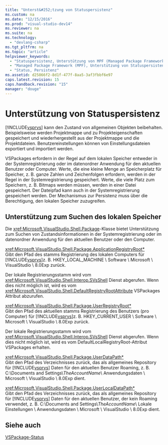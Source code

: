 ```yaml
---
title: "Unterst&#252;tzung von Statuspersistenz"
ms.custom: na
ms.date: "12/15/2016"
ms.prod: "visual-studio-dev14"
ms.reviewer: na
ms.suite: na
ms.technology: 
  - "devlang-csharp"
ms.tgt_pltfrm: na
ms.topic: "article"
helpviewer_keywords: 
  - "Statuspersistenz, Unterstützung von MPF (Managed Package Framework)"
  - "Managed Package Framework (MPF), Unterstützung von Statuspersistenz"
  - "Status, Persistenz"
ms.assetid: d25866f2-8d1f-477f-8aa5-3af3fbbf6e97
caps.latest.revision: 15
caps.handback.revision: "15"
manager: "douge"
---
```

# Unterst&#252;tzung von Statuspersistenz
[!INCLUDE[vsprvs](../assembler/masm/includes/vsprvs_md.md)] kann den Zustand von allgemeinen Objekten beibehalten.  Beispielsweise werden Projektmappe und zu Projekteigenschaften gespeichert und wiederhergestellt aus der Projektmappe und die Projektdateien.  Benutzereinstellungen können von Einstellungsdateien exportiert und importiert werden.  
  
 VSPackages erfordern in der Regel auf dem lokalen Speicher entweder in der Systemregistrierung oder im datenordner Anwendung für den aktuellen Benutzer oder Computer.  Werte, die eine kleine Menge an Speicherplatz für Speicher, z. B. ganze Zahlen und Zeichenfolgen erfordern, werden in der Regel in der Systemregistrierung gespeichert.  Werte, die viele Platz zum Speichern, z. B. Bitmaps werden müssen, werden in einer Datei gespeichert.  Der Dateipfad kann auch in der Systemregistrierung gespeichert werden.  Der Mechanismus zur Persistenz muss über die Berechtigung, den lokalen Speicher zuzugreifen.  
  
## Unterstützung zum Suchen des lokalen Speicher  
 Die <xref:Microsoft.VisualStudio.Shell.Package>\-Klasse bietet Unterstützung zum Suchen von Zustandsinformationen in der Systemregistrierung oder im datenordner Anwendung für den aktuellen Benutzer oder den Computer.  
  
 <xref:Microsoft.VisualStudio.Shell.Package.ApplicationRegistryRoot*>  
 Gibt den Pfad des stamms Registrierung des lokalen Computers für [!INCLUDE[vsprvs](../assembler/masm/includes/vsprvs_md.md)]z. B. HKEY\_LOCAL\_MACHINE \\ Software \\ Microsoft \\ VisualStudio \\ 8.0Exp zurück.  
  
 Der lokale Registrierungsstamm wird vom <xref:Microsoft.VisualStudio.Shell.Interop.SVsShell> Dienst abgerufen.  Wenn dies nicht möglich ist, wird es vom <xref:Microsoft.VisualStudio.Shell.DefaultRegistryRootAttribute> VSPackages Attribut abzurufen.  
  
 <xref:Microsoft.VisualStudio.Shell.Package.UserRegistryRoot*>  
 Gibt den Pfad des aktuellen stamms Registrierung des Benutzers \(pro Computer\) für [!INCLUDE[vsprvs](../assembler/masm/includes/vsprvs_md.md)]z. B. HKEY\_CURRENT\_USER \\ Software \\ Microsoft \\ VisualStudio \\ 8.0Exp zurück.  
  
 Der lokale Registrierungsstamm wird vom <xref:Microsoft.VisualStudio.Shell.Interop.SVsShell> Dienst abgerufen.  Wenn dies nicht möglich ist, wird es vom DefaultLocalRegistryRoot\-Attribut VSPackages erhalten.  
  
 <xref:Microsoft.VisualStudio.Shell.Package.UserDataPath*>  
 Gibt den Pfad des Verzeichnisses zurück, das als allgemeines Repository für [!INCLUDE[vsprvs](../assembler/masm/includes/vsprvs_md.md)] Daten für den aktuellen Benutzer Roaming, z. B. C:\\Documents and Settings\\*TheAccountName*\\ Anwendungsdaten \\ Microsoft \\ VisualStudio \\ 8.0Exp dient.  
  
 <xref:Microsoft.VisualStudio.Shell.Package.UserLocalDataPath*>  
 Gibt den Pfad des Verzeichnisses zurück, das als allgemeines Repository für [!INCLUDE[vsprvs](../assembler/masm/includes/vsprvs_md.md)] Daten für den aktuellen Benutzer, der kein Roaming verwendet, z. B. C:\\Documents and Settings\\*TheAccountName*\\ Lokale Einstellungen \\ Anwendungsdaten \\ Microsoft \\ VisualStudio \\ 8.0Exp dient.  
  
## Siehe auch  
 [VSPackage\-Status](../misc/vspackage-state.md)